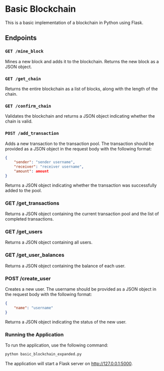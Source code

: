 # Basic Blockchain

This is a basic implementation of a blockchain in Python using Flask.

## Endpoints

### `GET /mine_block`

Mines a new block and adds it to the blockchain. Returns the new block as a JSON object.

### `GET /get_chain`

Returns the entire blockchain as a list of blocks, along with the length of the chain.

### `GET /confirm_chain`

Validates the blockchain and returns a JSON object indicating whether the chain is valid.

### `POST /add_transaction`

Adds a new transaction to the transaction pool. The transaction should be provided as a JSON object in the request body with the following format:

```json
{
    "sender": "sender username",
    "receiver": "receiver username",
    "amount": amount
}
```
Returns a JSON object indicating whether the transaction was successfully added to the pool.

### GET /get_transactions
Returns a JSON object containing the current transaction pool and the list of completed transactions.

### GET /get_users
Returns a JSON object containing all users.

### GET /get_user_balances
Returns a JSON object containing the balance of each user.

### POST /create_user
Creates a new user. The username should be provided as a JSON object in the request body with the following format:

```json
{
    "name": "username"
}
```
Returns a JSON object indicating the status of the new user.

### Running the Application
To run the application, use the following command:
```bash
python basic_blockchain_expanded.py
```
The application will start a Flask server on http://127.0.0.1:5000.
